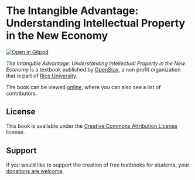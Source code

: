 # The Intangible Advantage: Understanding Intellectual Property in the New Economy

[![Open in Gitpod](https://gitpod.io/button/open-in-gitpod.svg)](https://gitpod.io/from-referrer/)

_The Intangible Advantage: Understanding Intellectual Property in the New Economy_ is a textbook published by [OpenStax](https://openstax.org/), a non profit organization that is part of [Rice University](https://www.rice.edu/).

The book can be viewed [online](https://github.com/cnx-user-books/cnxbook-the-intangible-advantage-understanding-intellectual-property-in-the-new-economy/releases/latest), where you can also see a list of contributors.

## License
This book is available under the [Creative Commons Attribution License](./LICENSE) license.

## Support
If you would like to support the creation of free textbooks for students, your [donations are welcome](https://riceconnect.rice.edu/donation/support-openstax-banner).
